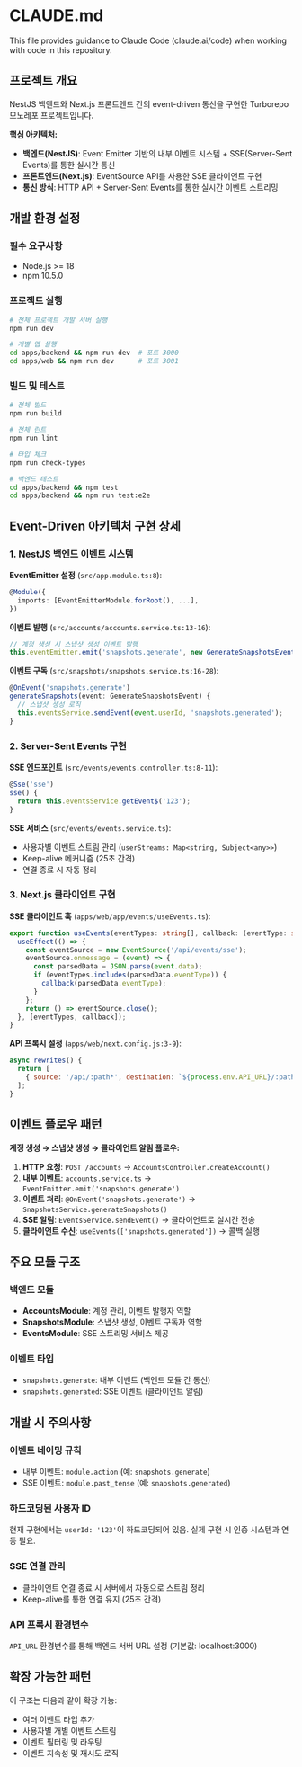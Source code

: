 # CLAUDE.md

This file provides guidance to Claude Code (claude.ai/code) when working with code in this repository.

## 프로젝트 개요

NestJS 백엔드와 Next.js 프론트엔드 간의 event-driven 통신을 구현한 Turborepo 모노레포 프로젝트입니다.

**핵심 아키텍처:**
- **백엔드(NestJS)**: Event Emitter 기반의 내부 이벤트 시스템 + SSE(Server-Sent Events)를 통한 실시간 통신
- **프론트엔드(Next.js)**: EventSource API를 사용한 SSE 클라이언트 구현
- **통신 방식**: HTTP API + Server-Sent Events를 통한 실시간 이벤트 스트리밍

## 개발 환경 설정

### 필수 요구사항
- Node.js >= 18
- npm 10.5.0

### 프로젝트 실행
```bash
# 전체 프로젝트 개발 서버 실행
npm run dev

# 개별 앱 실행
cd apps/backend && npm run dev  # 포트 3000
cd apps/web && npm run dev      # 포트 3001
```

### 빌드 및 테스트
```bash
# 전체 빌드
npm run build

# 전체 린트
npm run lint

# 타입 체크
npm run check-types

# 백엔드 테스트
cd apps/backend && npm test
cd apps/backend && npm run test:e2e
```

## Event-Driven 아키텍처 구현 상세

### 1. NestJS 백엔드 이벤트 시스템

**EventEmitter 설정** (`src/app.module.ts:8`):
```typescript
@Module({
  imports: [EventEmitterModule.forRoot(), ...],
})
```

**이벤트 발행** (`src/accounts/accounts.service.ts:13-16`):
```typescript
// 계정 생성 시 스냅샷 생성 이벤트 발행
this.eventEmitter.emit('snapshots.generate', new GenerateSnapshotsEvent('123'));
```

**이벤트 구독** (`src/snapshots/snapshots.service.ts:16-28`):
```typescript
@OnEvent('snapshots.generate')
generateSnapshots(event: GenerateSnapshotsEvent) {
  // 스냅샷 생성 로직
  this.eventsService.sendEvent(event.userId, 'snapshots.generated');
}
```

### 2. Server-Sent Events 구현

**SSE 엔드포인트** (`src/events/events.controller.ts:8-11`):
```typescript
@Sse('sse')
sse() {
  return this.eventsService.getEvent$('123');
}
```

**SSE 서비스** (`src/events/events.service.ts`):
- 사용자별 이벤트 스트림 관리 (`userStreams: Map<string, Subject<any>>`)
- Keep-alive 메커니즘 (25초 간격)
- 연결 종료 시 자동 정리

### 3. Next.js 클라이언트 구현

**SSE 클라이언트 훅** (`apps/web/app/events/useEvents.ts`):
```typescript
export function useEvents(eventTypes: string[], callback: (eventType: string) => void) {
  useEffect(() => {
    const eventSource = new EventSource('/api/events/sse');
    eventSource.onmessage = (event) => {
      const parsedData = JSON.parse(event.data);
      if (eventTypes.includes(parsedData.eventType)) {
        callback(parsedData.eventType);
      }
    };
    return () => eventSource.close();
  }, [eventTypes, callback]);
}
```

**API 프록시 설정** (`apps/web/next.config.js:3-9`):
```javascript
async rewrites() {
  return [
    { source: '/api/:path*', destination: `${process.env.API_URL}/:path*` }
  ];
}
```

## 이벤트 플로우 패턴

**계정 생성 → 스냅샷 생성 → 클라이언트 알림 플로우:**

1. **HTTP 요청**: `POST /accounts` → `AccountsController.createAccount()`
2. **내부 이벤트**: `accounts.service.ts` → `EventEmitter.emit('snapshots.generate')`  
3. **이벤트 처리**: `@OnEvent('snapshots.generate')` → `SnapshotsService.generateSnapshots()`
4. **SSE 알림**: `EventsService.sendEvent()` → 클라이언트로 실시간 전송
5. **클라이언트 수신**: `useEvents(['snapshots.generated'])` → 콜백 실행

## 주요 모듈 구조

### 백엔드 모듈
- **AccountsModule**: 계정 관리, 이벤트 발행자 역할
- **SnapshotsModule**: 스냅샷 생성, 이벤트 구독자 역할  
- **EventsModule**: SSE 스트리밍 서비스 제공

### 이벤트 타입
- `snapshots.generate`: 내부 이벤트 (백엔드 모듈 간 통신)
- `snapshots.generated`: SSE 이벤트 (클라이언트 알림)

## 개발 시 주의사항

### 이벤트 네이밍 규칙
- 내부 이벤트: `module.action` (예: `snapshots.generate`)
- SSE 이벤트: `module.past_tense` (예: `snapshots.generated`)

### 하드코딩된 사용자 ID
현재 구현에서는 `userId: '123'`이 하드코딩되어 있음. 실제 구현 시 인증 시스템과 연동 필요.

### SSE 연결 관리
- 클라이언트 연결 종료 시 서버에서 자동으로 스트림 정리
- Keep-alive를 통한 연결 유지 (25초 간격)

### API 프록시 환경변수
`API_URL` 환경변수를 통해 백엔드 서버 URL 설정 (기본값: localhost:3000)

## 확장 가능한 패턴

이 구조는 다음과 같이 확장 가능:
- 여러 이벤트 타입 추가
- 사용자별 개별 이벤트 스트림
- 이벤트 필터링 및 라우팅
- 이벤트 지속성 및 재시도 로직